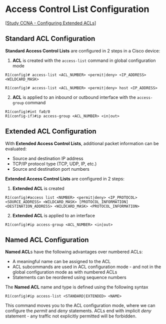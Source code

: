 # Access Control List Configuration

[[Study CCNA - Configuring Extended ACLs](https://study-ccna.com/configuring-extended-acls/)]

## Standard ACL Configuration

**Standard Access Control Lists** are configured in 2 steps in a Cisco device:

1. **ACL** is created with the `access-list` command in global configuration mode

```
R1(config)# access-list <ACL_NUMBER> <permit|deny> <IP_ADDRESS> <WILDCARD_MASK>
```

```
R1(config)# access-list <ACL_NUMBER> <permit|deny> host <IP_ADDRESS>
```

2. **ACL** is applied to an inbound or outbound interface with the `access-group` command

```
R1(config)#int fa0/0
R1(config-if)#ip access-group <ACL_NUMBER> <in|out>
```

## Extended ACL Configuration

With **Extended Access Control Lists**, additional packet information can be evaluated:

- Source and destination IP address
- TCP/IP protocol type (TCP, UDP, IP, etc.)
- Source and destination port numbers

**Extended Access Control Lists** are configured in 2 steps:

1. **Extended ACL** is created

```
R1(config)#access list <NUMBER> <permit|deny> <IP_PROTOCOL> <SOURCE_ADDRESS> <WILDCARD_MASK> [PROTOCOL_INFORMATION] <DESTINATION_ADDRESS> <WILDCARD_MASK> <PROTOCOL_INFORMATION>
```

2. **Extended ACL** is applied to an interface

```
R1(config)#ip access-group <ACL_NUMBER> <in|out>
```

## Named ACL Configuration

**Named ACL**s have the following advantages over numbered ACLs:

- A meaningful name can be assigned to the ACL
- ACL subcommands are used in ACL configuration mode - and not in the global configuration mode as with numbered ACLs
- Statements can be reordered using sequence numbers

The **Named ACL** name and type is defined using the following syntax

```
R1(config)#ip access-list <STANDARD|EXTENDED> <NAME>
```

This command moves you to the ACL configuration mode, where we can configure the _permit_ and _deny_ statements.
ACLs end with implicit _deny_ statement - any traffic not explicitly permitted will be forbidden.
